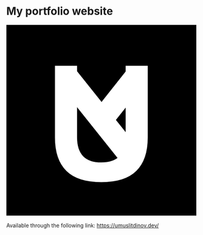 # My portfolio website
![Logo](https://github.com/UlugbekMuslitdinov/portfolio/blob/main/static/img/favicon.png)

Available through the following link: https://umuslitdinov.dev/
